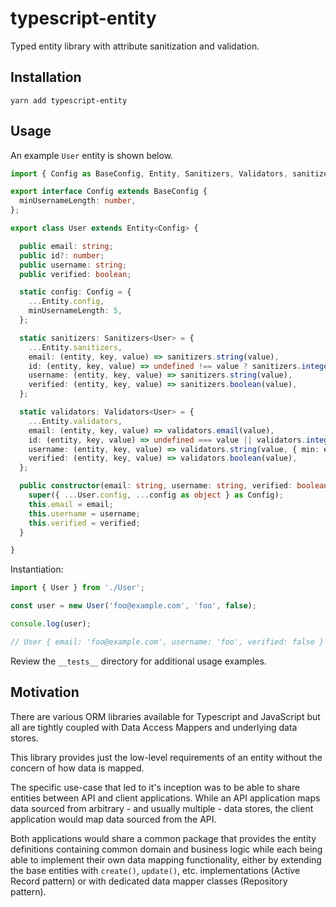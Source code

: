 # typescript-entity

Typed entity library with attribute sanitization and validation.

## Installation

```shell
yarn add typescript-entity
```

## Usage

An example `User` entity is shown below.

```typescript
import { Config as BaseConfig, Entity, Sanitizers, Validators, sanitizers, validators } from 'typescript-entity';

export interface Config extends BaseConfig {
  minUsernameLength: number,
};

export class User extends Entity<Config> {

  public email: string;
  public id?: number;
  public username: string;
  public verified: boolean;

  static config: Config = {
    ...Entity.config,
    minUsernameLength: 5,
  };

  static sanitizers: Sanitizers<User> = {
    ...Entity.sanitizers,
    email: (entity, key, value) => sanitizers.string(value),
    id: (entity, key, value) => undefined !== value ? sanitizers.integer(value) : undefined,
    username: (entity, key, value) => sanitizers.string(value),
    verified: (entity, key, value) => sanitizers.boolean(value),
  };

  static validators: Validators<User> = {
    ...Entity.validators,
    email: (entity, key, value) => validators.email(value),
    id: (entity, key, value) => undefined === value || validators.integer(value, { min: 1 }),
    username: (entity, key, value) => validators.string(value, { min: entity.config.minUsernameLength }),
    verified: (entity, key, value) => validators.boolean(value),
  };

  public constructor(email: string, username: string, verified: boolean = false, config: Partial<Config> = {}) {
    super({ ...User.config, ...config as object } as Config);
    this.email = email;
    this.username = username;
    this.verified = verified;
  }

}
```

Instantiation:

```typescript
import { User } from './User';

const user = new User('foo@example.com', 'foo', false);

console.log(user);

// User { email: 'foo@example.com', username: 'foo', verified: false }
```

 Review the `__tests__` directory for additional usage examples.

## Motivation

There are various ORM libraries available for Typescript and JavaScript but all are tightly coupled with Data Access Mappers and underlying data stores.

This library provides just the low-level requirements of an entity without the concern of how data is mapped.

The specific use-case that led to it's inception was to be able to share entities between API and client applications. While an API application maps data sourced from arbitrary - and usually multiple - data stores, the client application would map data sourced from the API.

Both applications would share a common package that provides the entity definitions containing common domain and business logic while each being able to implement their own data mapping functionality, either by extending the base entities with `create()`, `update()`, etc. implementations (Active Record pattern) or with dedicated data mapper classes (Repository pattern).
